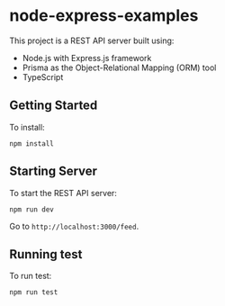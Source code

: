 # node-express-examples

This project is a REST API server built using:
* Node.js with Express.js framework
* Prisma as the Object-Relational Mapping (ORM) tool
* TypeScript

## Getting Started
To install:
```
npm install
```

## Starting Server
To start the REST API server:
```
npm run dev
```

Go to `http://localhost:3000/feed`.

## Running test
To run test:
```
npm run test
```